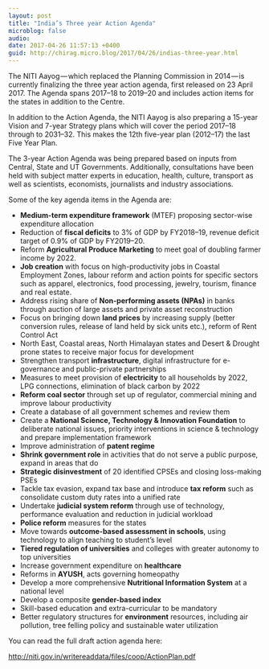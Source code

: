 ```yaml
---
layout: post
title: "India’s Three year Action Agenda"
microblog: false
audio: 
date: 2017-04-26 11:57:13 +0400
guid: http://chirag.micro.blog/2017/04/26/indias-three-year.html
---
```

<p>The NITI Aayog — which replaced the Planning Commission in 2014 — is currently finalizing the three year action agenda, first released on 23 April 2017. The Agenda spans 2017–18 to 2019–20 and includes action items for the states in addition to the Centre.</p>
<p>In addition to the Action Agenda, the NITI Aayog is also preparing a 15-year Vision and 7-year Strategy plans which will cover the period 2017–18 through to 2031–32. This makes the 12th five-year plan (2012–17) the last Five Year Plan.</p>
<p>The 3-year Action Agenda was being prepared based on inputs from Central, State and UT Governments. Additionally, consultations have been held with subject matter experts in education, health, culture, transport as well as scientists, economists, journalists and industry associations.</p>
<p>Some of the key agenda items in the Agenda are:</p>
<ul>
<li>
<strong>Medium-term expenditure framework</strong> (MTEF) proposing sector-wise expenditure allocation</li>
<li>Reduction of <strong>fiscal deficits</strong> to 3% of GDP by FY2018–19, revenue deficit target of 0.9% of GDP by FY2019–20.</li>
<li>Reform <strong>Agricultural Produce Marketing</strong> to meet goal of doubling farmer income by 2022.</li>
<li>
<strong>Job creation</strong> with focus on high-productivity jobs in Coastal Employment Zones, labour reform and action points for specific sectors such as apparel, electronics, food processing, jewelry, tourism, finance and real estate.</li>
<li>Address rising share of <strong>Non-performing assets (NPAs)</strong> in banks through auction of large assets and private asset reconstruction</li>
<li>Focus on bringing down <strong>land prices</strong> by increasing supply (better conversion rules, release of land held by sick units etc.), reform of Rent Control Act</li>
<li>North East, Coastal areas, North Himalayan states and Desert &amp; Drought prone states to receive major focus for development</li>
<li>Strengthen transport <strong>infrastructure</strong>, digital infrastructure for e-governance and public-private partnerships</li>
<li>Measures to meet provision of <strong>electricity</strong> to all households by 2022, LPG connections, elimination of black carbon by 2022</li>
<li>
<strong>Reform coal sector</strong> through set up of regulator, commercial mining and improve labour productivity</li>
<li>Create a database of all government schemes and review them</li>
<li>Create a <strong>National Science, Technology &amp; Innovation Foundation</strong> to deliberate national issues, priority interventions in science &amp; technology and prepare implementation framework</li>
<li>Improve administration of <strong>patent regime</strong>
</li>
<li>
<strong>Shrink government role</strong> in activities that do not serve a public purpose, expand in areas that do</li>
<li>
<strong>Strategic disinvestment</strong> of 20 identified CPSEs and closing loss-making PSEs</li>
<li>Tackle tax evasion, expand tax base and introduce <strong>tax reform</strong> such as consolidate custom duty rates into a unified rate</li>
<li>Undertake <strong>judicial system reform</strong> through use of technology, performance evaluation and reduction in judicial workload</li>
<li>
<strong>Police reform</strong> measures for the states</li>
<li>Move towards <strong>outcome-based assessment in schools</strong>, using technology to align teaching to student’s level</li>
<li>
<strong>Tiered regulation of universities</strong> and colleges with greater autonomy to top universities</li>
<li>Increase government expenditure on <strong>healthcare</strong>
</li>
<li>Reforms in <strong>AYUSH</strong>, acts governing homeopathy</li>
<li>Develop a more comprehensive <strong>Nutritional Information System</strong> at a national level</li>
<li>Develop a composite <strong>gender-based index</strong>
</li>
<li>Skill-based education and extra-curricular to be mandatory</li>
<li>Better regulatory structures for <strong>environment</strong> resources, including air pollution, tree felling policy and sustainable water utilization</li>
</ul>
<p>You can read the full draft action agenda here:</p>
<a href="http://niti.gov.in/writereaddata/files/coop/ActionPlan.pdf">http://niti.gov.in/writereaddata/files/coop/ActionPlan.pdf</a>
